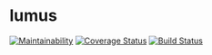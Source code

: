 # lumus 

[![Maintainability](https://api.codeclimate.com/v1/badges/1644dff89074e135baa3/maintainability)](https://codeclimate.com/github/cjjcastro/lumus/maintainability)
[![Coverage Status](https://coveralls.io/repos/github/cjjcastro/lumus/badge.svg?branch=master)](https://coveralls.io/github/cjjcastro/lumus?branch=master)
[![Build Status](https://travis-ci.org/cjjcastro/lumus.svg?branch=master)](https://travis-ci.org/cjjcastro/lumus)
